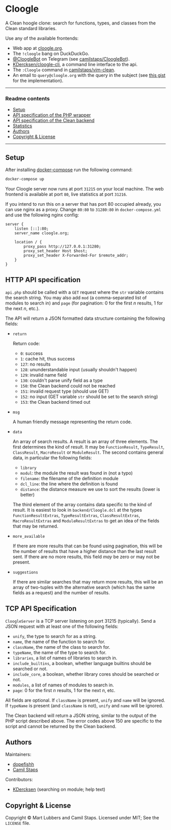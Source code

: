 # Cloogle

A Clean hoogle clone: search for functions, types, and classes from the Clean
standard libraries.

Use any of the available frontends:

- Web app at [cloogle.org](https://cloogle.org/).
- The `!cloogle` bang on DuckDuckGo.
- [@CloogleBot](https://telegram.me/CloogleBot) on Telegram (see
	[camilstaps/CloogleBot](https://github.com/camilstaps/CloogleBot)).
- [KDercksen/cloogle-cli](https://github.com/KDercksen/cloogle-cli), a command
	line interface to the api.
- The `:Cloogle` command in
	[camilstaps/vim-clean](https://github.com/camilstaps/vim-clean).
- An email to `query@cloogle.org` with the query in the subject (see
	[this gist](https://gist.github.com/camilstaps/bf719319d90d974329ee7e4ad08f1aa2)
	for the implementation).

---

### Readme contents

- [Setup](#setup)
- [API specification of the PHP wrapper](#api-specification-for-developers)
- [API specification of the Clean backend](#talking-with-the-clean-backend-directly)
- [Statistics](#statistics)
- [Authors](#authors)
- [Copyright &amp; License](#copyright--license)

---

## Setup

After installing
[docker-compose](https://www.docker.com/products/docker-compose) run the
following command:

```bash
docker-compose up
```

Your Cloogle server now runs at port `31215` on your local machine.
The web frontend is available at port `80`, live statistics at port `31216`.

If you intend to run this on a server that has port 80 occupied already, you
can use nginx as a proxy. Change `80:80` to `31280:80` in `docker-compose.yml`
and use the following nginx config:

```nginx
server {
	listen [::]:80;
	server_name cloogle.org;

	location / {
		proxy_pass http://127.0.0.1:31280;
		proxy_set_header Host $host;
		proxy_set_header X-Forwarded-For $remote_addr;
	}
}
```

## HTTP API specification
`api.php` should be called with a `GET` request where the `str` variable
contains the search string. You may also add `mod` (a comma-separated list of
modules to search in) and `page` (for pagination: 0 for the first *n* results,
1 for the next *n*, etc.).

The API will return a JSON formatted data structure containing the following
fields:

- `return`

	Return code:

	* `0`: success
	* `1`: cache hit, thus success
	* `127`: no results
	* `128`: ununderstandable input (usually shouldn't happen)
	* `129`: invalid name field
	* `130`: couldn't parse unify field as a type
	* `150`: the Clean backend could not be reached
	* `151`: invalid request type (should use GET)
	* `152`: no input (GET variable `str` should be set to the search string)
	* `153`: the Clean backend timed out

- `msg`

	A human friendly message representing the return code.

- `data`

	An array of search results. A result is an array of three elements. The first
	determines the kind of result. It may be `FunctionResult`, `TypeResult`,
	`ClassResult`, `MacroResult` or `ModuleResult`. The second contains general
	data, in particular the following fields:

	* `library`
	* `modul`: the module the result was found in (not a typo)
	* `filename`: the filename of the definition module
	* `dcl_line`: the line where the definition is found
	* `distance`: the distance measure we use to sort the results (lower is
		better)

	The third element of the array contains data specific to the kind of result.
	It is easiest to look in `backend/Cloogle.dcl` at the types
	`FunctionResultExtras`, `TypeResultExtras`, `ClassResultExtras`,
	`MacroResultExtras` and `ModuleResultExtras` to get an idea of the fields
	that may be returned.

- `more_available`

	If there are more results that can be found using pagination, this will be
	the number of results that have a higher distance than the last result sent.
	If there are no more results, this field *may* be zero or may not be present.

- `suggestions`

	If there are similar searches that may return more results, this will be an
	array of two-tuples with the alternative search (which has the same fields as
	a request) and the number of results.

## TCP API Specification
`CloogleServer` is a TCP server listening on port 31215 (typically). Send a
JSON request with at least one of the following fields:

* `unify`, the type to search for as a string.
* `name`, the name of the function to search for.
* `className`, the name of the class to search for.
* `typeName`, the name of the type to search for.
* `libraries`, a list of names of libraries to search in.
* `include_builtins`, a boolean, whether language builtins should be searched or not.
* `include_core`, a boolean, whether library cores should be searched or not.
* `modules`, a list of names of modules to search in.
* `page`: 0 for the first *n* results, 1 for the next *n*, etc.

All fields are optional. If `className` is present, `unify` and `name` will be
ignored. If `typeName` is present (and `className` is not), `unify` and `name`
will be ignored.

The Clean backend will return a JSON string, similar to the output of the PHP
script described above. The error codes above 150 are specific to the script
and cannot be returned by the Clean backend.

## Authors

Maintainers:

- [dopefishh](https://github.com/dopefishh)
- [Camil Staps](https://camilstaps.nl)

Contributors:

- [KDercksen](https://github.com/KDercksen) (searching on module; help text)

## Copyright &amp; License

Copyright &copy; Mart Lubbers and Camil Staps.
Licensed under MIT; See the `LICENSE` file.
